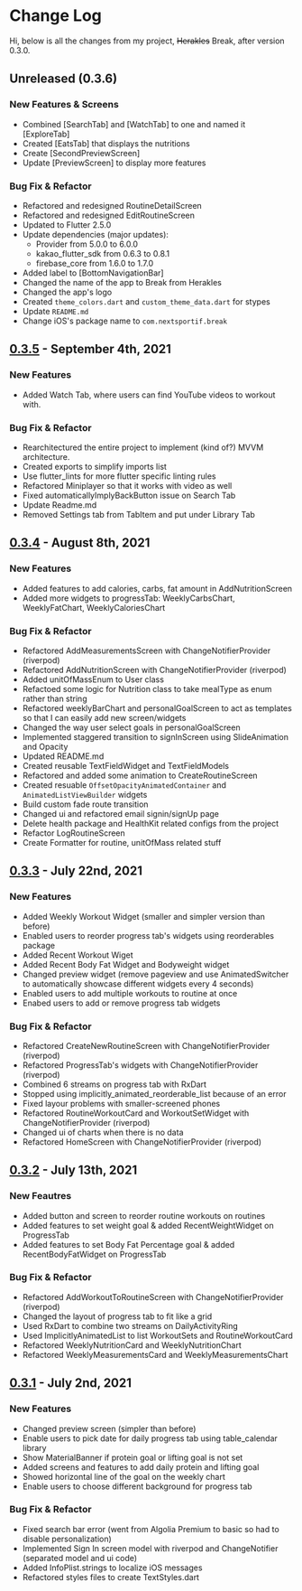 # Change Log

Hi, below is all the changes from my project, ~~Herakles~~ Break, after version 0.3.0.

## Unreleased (0.3.6)
### New Features & Screens
- Combined [SearchTab] and [WatchTab] to one and named it [ExploreTab]
- Created [EatsTab] that displays the nutritions
- Create [SecondPreviewScreen]
- Update [PreviewScreen] to display more features

### Bug Fix & Refactor
- Refactored and redesigned RoutineDetailScreen 
- Refactored and redesigned EditRoutineScreen
- Updated to Flutter 2.5.0
- Update dependencies (major updates):
  - Provider from 5.0.0 to 6.0.0
  - kakao_flutter_sdk from 0.6.3 to 0.8.1
  - firebase_core from 1.6.0 to 1.7.0
- Added label to [BottomNavigationBar]
- Changed the name of the app to Break from Herakles
- Changed the app's logo
- Created `theme_colors.dart` and `custom_theme_data.dart` for stypes
- Update `README.md`
- Change iOS's package name to `com.nextsportif.break`

## [0.3.5] - September 4th, 2021
### New Features
- Added Watch Tab, where users can find YouTube videos to workout with. 

### Bug Fix & Refactor
- Rearchitectured the entire project to implement (kind of?) MVVM architecture.
- Created exports to simplify imports list
- Use flutter_lints for more flutter specific linting rules
- Refactored Miniplayer so that it works with video as well
- Fixed automaticallyImplyBackButton issue on Search Tab
- Update Readme.md
- Removed Settings tab from TabItem and put under Library Tab

## [0.3.4] - August 8th, 2021
### New Features
- Added features to add calories, carbs, fat amount in AddNutritionScreen
- Added more widgets to progressTab: WeeklyCarbsChart, WeeklyFatChart, WeeklyCaloriesChart

### Bug Fix & Refactor
- Refactored AddMeasurementsScreen with ChangeNotifierProvider (riverpod)
- Refactored AddNutritionScreen with ChangeNotifierProvider (riverpod)
- Added unitOfMassEnum to User class
- Refactoed some logic for Nutrition class to take mealType as enum rather than string
- Refactored weeklyBarChart and personalGoalScreen to act as templates so that I can easily add new screen/widgets
- Changed the way user select goals in personalGoalScreen
- Implemented staggered transition to signInScreen using SlideAnimation and Opacity
- Updated README.md
- Created reusable TextFieldWidget and TextFieldModels
- Refactored and added some animation to CreateRoutineScreen
- Created resuable `OffsetOpacityAnimatedContainer` and `AnimatedListViewBuilder` widgets
- Build custom fade route transition
- Changed ui and refactored email signin/signUp page
- Delete health package and HealthKit related configs from the project
- Refactor LogRoutineScreen
- Create Formatter for routine, unitOfMass related stuff

## [0.3.3] - July 22nd, 2021
### New Features
- Added Weekly Workout Widget (smaller and simpler version than before)
- Enabled users to reorder progress tab's widgets using reorderables package
- Added Recent Workout Wiget
- Added Recent Body Fat Widget and Bodyweight widget
- Changed preview widget (remove pageview and use AnimatedSwitcher to automatically showcase different widgets every 4 seconds)
- Enabled users to add multiple workouts to routine at once
- Enabed users to add or remove progress tab widgets

### Bug Fix & Refactor
- Refactored CreateNewRoutineScreen with ChangeNotifierProvider (riverpod)
- Refactored ProgressTab's widgets with ChangeNotifierProvider (riverpod)
- Combined 6 streams on progress tab with RxDart
- Stopped using implicitly_animated_reorderable_list because of an error
- Fixed layour problems with smaller-screened phones
- Refactored RoutineWorkoutCard and WorkoutSetWidget with ChangeNotifierProvider (riverpod)
- Changed ui of charts when there is no data
- Refactored HomeScreen with ChangeNotifierProvider (riverpod) 

## [0.3.2] - July 13th, 2021
### New Feautres
- Added button and screen to reorder routine workouts on routines
- Added features to set weight goal & added RecentWeightWidget on ProgressTab
- Added features to set Body Fat Percentage goal & added RecentBodyFatWidget on ProgressTab

### Bug Fix & Refactor
- Refactored AddWorkoutToRoutineScreen with ChangeNotifierProvider (riverpod)
- Changed the layout of progress tab to fit like a grid
- Used RxDart to combine two streams on DailyActivityRing
- Used ImplicitlyAnimatedList to list WorkoutSets and RoutineWorkoutCard
- Refactored WeeklyNutritionCard and WeeklyNutritionChart
- Refactored WeeklyMeasurementsCard and WeeklyMeasurementsChart

## [0.3.1] - July 2nd, 2021
### New Features
- Changed preview screen (simpler than before)
- Enable users to pick date for daily progress tab using table_calendar library
- Show MaterialBanner if protein goal or lifting goal is not set
- Added screens and features to add daily protein and lifting goal
- Showed horizontal line of the goal on the weekly chart
- Enable users to choose different background for progress tab

### Bug Fix & Refactor
- Fixed search bar error (went from Algolia Premium to basic so had to disable personalization)
- Implemented Sign In screen model with riverpod and ChangeNotifier (separated model and ui code)
- Added InfoPlist.strings to localize iOS messages
- Refactored styles files to create TextStyles.dart

[0.3.5]: https://github.com/heeyunlee/herakless/compare/054a3316c3963866a36a2a6a8ea155120acbfd78..c308a8db5953b879f62334f6b045e489058e23f7
[0.3.4]: https://github.com/heeyunlee/herakless/compare/054a3316c3963866a36a2a6a8ea155120acbfd78..c308a8db5953b879f62334f6b045e489058e23f7
[0.3.3]: https://github.com/heeyunlee/herakless/compare/ea1d7a2abec9c652e2e508e1326df011b1ab2e8b..054a3316c3963866a36a2a6a8ea155120acbfd78
[0.3.2]: https://github.com/heeyunlee/herakless/compare/db5c6992dcc41fd9f5f11160333509e97fa42019..ea1d7a2abec9c652e2e508e1326df011b1ab2e8b
[0.3.1]: https://github.com/heeyunlee/herakless/compare/42acc8b1464d163177826bd24b6bd69e9f883173..db5c6992dcc41fd9f5f11160333509e97fa42019